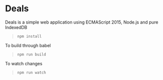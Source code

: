 # Deals

Deals is a simple web application using ECMAScript 2015, Node.js and pure IndexedDB


> `npm install`

To build through babel
> `npm run build`

To watch changes
> `npm run watch`

